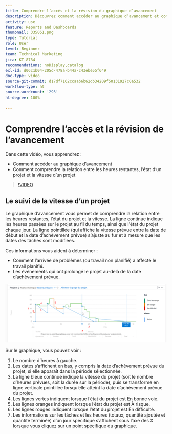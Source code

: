 ```yaml
---
title: Comprendre l’accès et la révision du graphique d’avancement
description: Découvrez comment accéder au graphique d’avancement et comprendre la relation entre les heures restantes, le statut du projet et la vitesse du projet dans [!UICONTROL Analytique améliorée].
activity: use
feature: Reports and Dashboards
thumbnail: 335051.png
type: Tutorial
role: User
level: Beginner
team: Technical Marketing
jira: KT-8734
recommendations: noDisplay,catalog
exl-id: d06c1b04-205d-478a-b44a-c43ebe55f649
doc-type: video
source-git-commit: d17df7162ccaab6b62db34209f50131927c0a532
workflow-type: ht
source-wordcount: '293'
ht-degree: 100%

---
```


# Comprendre l’accès et la révision de l’avancement

Dans cette vidéo, vous apprendrez :

* Comment accéder au graphique d’avancement
* Comment comprendre la relation entre les heures restantes, l’état d’un projet et la vitesse d’un projet

>[!VIDEO](https://video.tv.adobe.com/v/335051/?quality=12&learn=on&enablevpops)

## Le suivi de la vitesse d’un projet

Le graphique d’avancement vous permet de comprendre la relation entre les heures restantes, l’état du projet et la vitesse. La ligne continue indique les heures passées sur le projet au fil du temps, ainsi que l&#39;état du projet chaque jour. La ligne pointillée (qui affiche la vitesse prévue entre la date de début et la date d’achèvement prévue) s’ajuste au fur et à mesure que les dates des tâches sont modifiées.

Ces informations vous aident à déterminer :

* Comment l’arrivée de problèmes (ou travail non planifié) a affecté le travail planifié.
* Les événements qui ont prolongé le projet au-delà de la date d’achèvement prévue.

![Image présentant un graphique d’avancement avec des chiffres situés sur les zones décrites dans la liste à puces ci-dessous](assets/section-2-9.png)

Sur le graphique, vous pouvez voir :

1. Le nombre d’heures à gauche.
1. Les dates s’affichent en bas, y compris la date d’achèvement prévue du projet, si elle apparaît dans la période sélectionnée.
1. La ligne bleue continue indique la vitesse du projet (soit le nombre d’heures prévues, soit la durée sur la période), puis se transforme en ligne verticale pointillée lorsqu’elle atteint la date d’achèvement prévue du projet.
1. Les lignes vertes indiquent lorsque l’état du projet est En bonne voie.
1. Les lignes oranges indiquent lorsque l’état du projet est À risque.
1. Les lignes rouges indiquent lorsque l’état du projet est En difficulté.
1. Les informations sur les tâches et les heures (totaux, quantité ajoutée et quantité terminée) d’un jour spécifique s’affichent sous l’axe des X lorsque vous cliquez sur un point spécifique du graphique.

